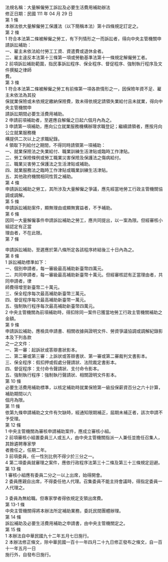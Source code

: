 法規名稱：大量解僱勞工訴訟及必要生活費用補助辦法  
修正日期：民國 111 年 04 月 29 日  
第 1 條  
本辦法依大量解僱勞工保護法（以下簡稱本法）第十四條規定訂定之。  
第 2 條  
1 符合本法第二條被解僱之勞工，有下列情形之一而訴訟者，得向中央主管機關申請訴訟補助：  
一、雇主未依法給付勞工工資、資遣費或退休金者。  
二、雇主違反本法第十三條第一項或勞動基準法第十一條規定解僱勞工者。  
2 前項訴訟補助範圍，指民事訴訟程序、保全程序、督促程序、強制執行程序及文件撰擬之律師  
費。  
第 3 條  
1 符合本法第二條被解僱之勞工有前條第一項各款情形之一，因保險年資不足、雇主未依法為其投  
保就業保險或未依規定繳納保險費，致未得依規定請領失業給付且未就業，得向中央主管機關申  
請訴訟期間必要生活費用補助。  
2 申請前項補助者，至遲應自解僱之日起六個月內為之。  
3 申請第一項補助，應向公立就業服務機構辦理求職登記；繼續請領者，應按月向公立就業服務機  
構提供二次以上之求職紀錄。  
4 領取下列給付之期間，不得同時請領第一項補助：  
一、就業保險法之失業給付、職業訓練生活津貼或臨時工作津貼。  
二、勞工保險條例或勞工職業災害保險及保護法之傷病給付。  
三、職業災害勞工保護法之生活津貼或補助。  
四、就業服務法之臨時工作津貼或職業訓練生活津貼。  
五、其他政府機關相同性質之補助。  
第 4 條  
申請訴訟補助之勞工，其所涉及大量解僱之爭議，應先經當地勞工行政主管機關協調或調解。  
第 5 條  
申請訴訟補助案件，顯無理由或顯無實益者，不予補助。  
第 6 條  
因同一大量解僱事件申請訴訟補助之勞工，應共同提出，以一案為限。但經審核小組認定有正當  
理由者，不在此限。  
第 7 條  


申請訴訟補助，至遲應於第八條所定各該程序終結後三十日內為之。  
第 8 條  
1 訴訟補助標準如下：  
一、個別申請者，每一審級最高補助新臺幣四萬元。  
二、共同申請者，每一審級最高補助新臺幣十萬元。但經審核認有正當理由者，共同申請者，律  
師費得增至新臺幣二十萬元。  
三、保全程序每次最高補助新臺幣三萬元。  
四、督促程序每次最高補助新臺幣一萬元。  
五、強制執行程序每次最高補助新臺幣四萬元。  
2 中央主管機關為前項補助時，得扣除同一案件已獲當地勞工行政主管機關補助之金額。  
第 9 條  
申請訴訟補助，應檢具申請書、相關收據與證明文件、勞資爭議協調或調解紀錄影本及下列各款  
之一之文件：  
一、第一審：起訴狀或答辯書狀影本。  
二、第二審或第三審：上訴狀或答辯書狀、第一審或第二審裁判文書影本。  
三、保全程序：假扣押或假處分聲請狀、法院裁定書影本。  
四、督促程序：支付命令聲請狀、支付命令影本。  
五、強制執行程序：強制執行聲請狀、相關證明文件影本。  
第 10 條  
必要生活費用補助標準，以核定補助時就業保險第一級投保薪資百分之六十計算，補助期間以六  
個月為限。  
第 11 條  
依第九條申請補助之文件有欠缺時，經通知限期補正，屆期未補正者，該次申請不予受理。  
第 12 條  
1 中央主管機關為審核申請補助案件，應成立審核小組。  
2 前項審核小組置委員三人或五人，由中央主管機關指派一人兼任並擔任召集人，其餘遴聘專家學  
者擔任之，任期二年。  
3 前項委員，任一性別比例不得少於三分之一。  
4 第二項委員就審理之案件，應依行政程序法第三十二條及第三十三條規定迴避。  
第 13 條  
1 審核小組應有委員二分之一以上出席，始得開會。  
2 委員應親自出席，不得委任他人代理。召集委員不能主持會議時，得指定委員一人代理之。  


3 委員為無給職。但專家學者得依規定支領出席費。  
第 13-1 條  
中央主管機關得將本辦法所定補助業務，委託民間團體辦理。  
第 14 條  
訴訟補助及必要生活費用補助之申請書，由中央主管機關定之。  
第 15 條  
1 本辦法自中華民國九十二年五月七日施行。  
2 本辦法修正條文，除中華民國一百十一年四月二十九日修正發布之條文，自一百十一年五月一日  
施行外，自發布日施行。  


